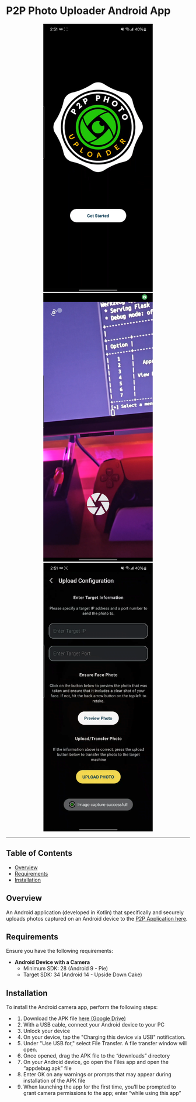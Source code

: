 # P2P Photo Uploader Android App 

<p align="center">
  <img src="pictures/android_1.png" width="300" />
  <img src="pictures/android_2.png" width="300" />
  <img src="pictures/android_3.png" width="300" />
</p>

---

## Table of Contents
- [Overview](#overview)
- [Requirements](#requirements)
- [Installation](#installation)

## Overview
An Android application (developed in Kotlin) that specifically and securely uploads photos captured on an Android device to the [P2P Application here](https://github.com/johnny-hui/major_project).

## Requirements
Ensure you have the following requirements:
  - **Android Device with a Camera**
      - Minimum SDK: 28 (Android 9 - Pie)
      - Target SDK: 34 (Android 14 - Upside Down Cake)
        
## Installation
To install the Android camera app, perform the following steps:
  - 1) Download the APK file [here (Google Drive)](https://drive.google.com/file/d/1DJLwPun_fCXht6jTUslsY0G_5j74IOTu/view)
  - 2) With a USB cable, connect your Android device to your PC
  - 3) Unlock your device
  - 4) On your device, tap the "Charging this device via USB" notification.
  - 5) Under "Use USB for," select File Transfer. A file transfer window will open.
  - 6) Once opened, drag the APK file to the “downloads” directory
  - 7) On your Android device, go open the Files app and open the “appdebug.apk” file
  - 8) Enter OK on any warnings or prompts that may appear during installation of
     the APK file
  - 9) When launching the app for the first time, you’ll be prompted to grant
     camera permissions to the app; enter “while using this app”
